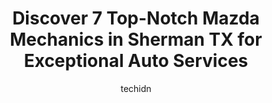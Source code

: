 ---
layout: ampstory
image: https://images.unsplash.com/photo-1608315397378-2c9895eade16?ixlib=rb-4.0.3&ixid=MnwxMjA3fDB8MHxwaG90by1wYWdlfHx8fGVufDB8fHx8&auto=format&fit=crop&w=640&h=853&q=80
author: techidn
featured: false
description: If youre in need of trustworthy and skilled Mazda Mechanic in Sherman TX, USA, youll be pleased to discover the 7 best Mazda Mechanic in town. Their expertise and commitment to customer sa
title: Discover 7 Top-Notch Mazda Mechanics in Sherman TX for Exceptional Auto Services
cover:
   title: Discover 7 Top-Notch Mazda Mechanics in Sherman TX for Exceptional Auto Services
   subtitle: Rickpate
   background: https://images.unsplash.com/photo-1608315397378-2c9895eade16?ixlib=rb-4.0.3&ixid=MnwxMjA3fDB8MHxwaG90by1wYWdlfHx8fGVufDB8fHx8&auto=format&fit=crop&w=640&h=853&q=80

pages: 
 - layout: thirds
   top: <h1>#1 El Dorado Mazda</h1>
   bottom: "<p>Two weeks of car shopping can get old really fast… Got the car Ive been wanting for years, and Mark Jones helped me feel confident in my choice and the dealership. H</p>"
   background: https://www.knot35.com/toplist/wp-content/uploads/2023/06/best-mazda-mechanic-1-in-sherman-tx-1685831161.jpeg
   backgroundblur: true
 - layout: thirds
   top: <h1>#2 Woods Tire Pros</h1>
   bottom: "<p>525 W Lamar St, Sherman, TX 75090, United States</p>"
   background: https://www.knot35.com/toplist/wp-content/uploads/2023/06/best-mazda-mechanic-2-in-sherman-tx-1685831162.jpeg
   cta:
      link: https://www.knot35.com/toplist/discover-7-top-notch-mazda-mechanics-in-sherman-tx-for-exceptional-auto-services/
      text: Discover 7 Top-Notch Mazda Mechanics in Sherman TX for Exceptional Auto Services
 - layout: thirds
   top: <h1>#3 Vanguard Buick GMC of Sherman Service Center</h1>
   bottom: "<p>3314 Texoma Pkwy, Sherman, TX 75090, United States</p>"
   background: https://www.knot35.com/toplist/wp-content/uploads/2023/06/best-mazda-mechanic-3-in-sherman-tx-1685831162.jpeg
   cta:
      link: https://www.knot35.com/toplist/discover-7-top-notch-mazda-mechanics-in-sherman-tx-for-exceptional-auto-services/
      text: Discover 7 Top-Notch Mazda Mechanics in Sherman TX for Exceptional Auto Services
 - layout: thirds
   top: <h1>#4 Sparx Automotive</h1>
   bottom: "<p>1504 W Houston St, Sherman, TX 75092, United States</p>"
   background: https://images.unsplash.com/photo-1567360425618-1594206637d2?ixlib=rb-4.0.3&ixid=MnwxMjA3fDB8MHxwaG90by1wYWdlfHx8fGVufDB8fHx8&auto=format&fit=crop&w=640&h=853&q=80
   cta:
      link: https://www.knot35.com/toplist/discover-7-top-notch-mazda-mechanics-in-sherman-tx-for-exceptional-auto-services/
      text: Discover 7 Top-Notch Mazda Mechanics in Sherman TX for Exceptional Auto Services
 - layout: thirds
   top: <h1>#5 Moss Tire Center</h1>
   bottom: "<p>2440 Texoma Pkwy, Sherman, TX 75090, United States</p>"
   background: https://images.unsplash.com/photo-1599422314077-f4dfdaa4cd09?ixlib=rb-4.0.3&ixid=MnwxMjA3fDB8MHxwaG90by1wYWdlfHx8fGVufDB8fHx8&auto=format&fit=crop&w=640&h=853&q=80
   cta:
      link: https://www.knot35.com/toplist/discover-7-top-notch-mazda-mechanics-in-sherman-tx-for-exceptional-auto-services/
      text: Discover 7 Top-Notch Mazda Mechanics in Sherman TX for Exceptional Auto Services
 - layout: thirds
   top: <h1>#6 Motor Masters</h1>
   bottom: "<p>520 W Houston St, Sherman, TX 75090, United States</p>"
   background: https://images.unsplash.com/photo-1518640467707-6811f4a6ab73?ixlib=rb-4.0.3&ixid=MnwxMjA3fDB8MHxwaG90by1wYWdlfHx8fGVufDB8fHx8&auto=format&fit=crop&w=640&h=853&q=80
   cta:
      link: https://www.knot35.com/toplist/discover-7-top-notch-mazda-mechanics-in-sherman-tx-for-exceptional-auto-services/
      text: Discover 7 Top-Notch Mazda Mechanics in Sherman TX for Exceptional Auto Services
 - layout: thirds
   top: <h1>#7 Walmart Auto Care Centers</h1>
   bottom: "<p>401 W US Hwy 82, Sherman, TX 75092, United States</p>"
   background: https://images.unsplash.com/photo-1561679660-d00ee1e0dc8e?ixlib=rb-4.0.3&ixid=MnwxMjA3fDB8MHxwaG90by1wYWdlfHx8fGVufDB8fHx8&auto=format&fit=crop&w=640&h=853&q=80
   cta:
      link: https://www.knot35.com/toplist/discover-7-top-notch-mazda-mechanics-in-sherman-tx-for-exceptional-auto-services/
      text: Discover 7 Top-Notch Mazda Mechanics in Sherman TX for Exceptional Auto Services
 - layout: thirds
   middle: Continue reading...
   background: https://images.unsplash.com/photo-1540457036297-448b6b99e91c?ixlib=rb-4.0.3&ixid=MnwxMjA3fDB8MHxwaG90by1wYWdlfHx8fGVufDB8fHx8&auto=format&fit=crop&w=640&h=853&q=80
   cta:
      link: https://www.knot35.com/toplist/discover-7-top-notch-mazda-mechanics-in-sherman-tx-for-exceptional-auto-services/
      text: Discover 7 Top-Notch Mazda Mechanics in Sherman TX for Exceptional Auto Services
      
---